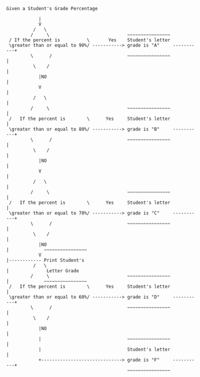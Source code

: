 ~~~~~~~~~~~~~~~~~~~~~~~~~~~~~~~~~~
Given a Student's Grade Percentage
~~~~~~~~~~~~~~~~~~~~~~~~~~~~~~~~~~
                |
                V
              /   \
             /     \                             ~~~~~~~~~~~~~~~~
     / If the percent is          \       Yes    Student's letter
     \greater than or equal to 90%/ -----------> grade is "A"     -----------+
             \      /                            ~~~~~~~~~~~~~~~~            |
              \    /                                                         |
                |NO                                                          |
                V                                                            |
              /   \                                                          |
             /     \                             ~~~~~~~~~~~~~~~~            |
     /   If the percent is        \      Yes     Student's letter            |
     \greater than or equal to 80%/ -----------> grade is "B"     -----------+
             \      /                            ~~~~~~~~~~~~~~~~            |
              \    /                                                         |
                |NO                                                          |
                V                                                            |
              /   \                                                          |
             /     \                             ~~~~~~~~~~~~~~~~            |
     /   If the percent is        \      Yes     Student's letter            |
     \greater than or equal to 70%/ -----------> grade is "C"     -----------+
             \      /                            ~~~~~~~~~~~~~~~~            |
              \    /                                                         |
                |NO                                                          |             ~~~~~~~~~~~~~~~~
                V                                                            |------------ Print Student's
              /   \                                                          |              Letter Grade
             /     \                             ~~~~~~~~~~~~~~~~            |             ~~~~~~~~~~~~~~~~
     /   If the percent is        \      Yes     Student's letter            |
     \greater than or equal to 60%/ -----------> grade is "D"     -----------+
             \      /                            ~~~~~~~~~~~~~~~~            |
              \    /                                                         |
                |NO                                                          |
                |                                ~~~~~~~~~~~~~~~~            |
                |                                Student's letter            |
                +------------------------------> grade is "F"     -----------+
                                                 ~~~~~~~~~~~~~~~~

